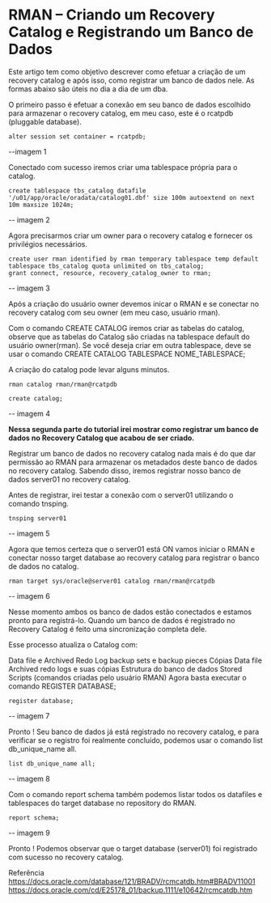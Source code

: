 # RMAN – Criando um Recovery Catalog e Registrando um Banco de Dados

Este artigo tem como objetivo descrever como efetuar a criação de um recovery catalog e após isso, como registrar um banco de dados nele. As formas abaixo são úteis no dia a dia de um dba.

O primeiro passo é efetuar a conexão em seu banco de dados escolhido para armazenar o recovery catalog, em meu caso, este é o rcatpdb (pluggable database).

```
alter session set container = rcatpdb;
```
--imagem 1


Conectado com sucesso iremos criar uma tablespace própria para o catalog.
```
create tablespace tbs_catalog datafile '/u01/app/oracle/oradata/catalog01.dbf' size 100m autoextend on next 10m maxsize 1024m;
```
-- imagem 2


Agora precisarmos criar um owner para o recovery catalog e fornecer os privilégios necessários.
```
create user rman identified by rman temporary tablespace temp default tablespace tbs_catalog quota unlimited on tbs_catalog;
grant connect, resource, recovery_catalog_owner to rman;
```
-- imagem 3


Após a criação do usuário owner devemos inicar o RMAN e se conectar no recovery catalog com seu owner (em meu caso, usuário rman).

Com o comando CREATE CATALOG iremos criar as tabelas do catalog, observe que as tabelas do Catalog são criadas na tablespace default do usuário owner(rman). Se você deseja criar em outra tablespace, deve se usar o comando CREATE CATALOG TABLESPACE NOME_TABLESPACE;

A criação do catalog pode levar alguns minutos.
```
rman catalog rman/rman@rcatpdb
```

```
create catalog;
```
-- imagem 4


**Nessa segunda parte do tutorial irei mostrar como registrar um banco de dados no Recovery Catalog que acabou de ser criado.**

Registrar um banco de dados no recovery catalog nada mais é do que dar permissão ao RMAN para armazenar os metadados deste banco de dados no recovery catalog. Sabendo disso, iremos registrar nosso banco de dados server01 no recovery catalog.

Antes de registrar, irei testar a conexão com o server01 utilizando o comando tnsping.
```
tnsping server01
```
-- imagem 5


Agora que temos certeza que o server01 está ON vamos iniciar o RMAN e conectar nosso target database ao recovery catalog para registrar o banco de dados no catalog.
```
rman target sys/oracle@server01 catalog rman/rman@rcatpdb
```
-- imagem 6


Nesse momento ambos os banco de dados estão conectados e estamos pronto para registrá-lo. Quando um banco de dados é registrado no Recovery Catalog é feito uma sincronização completa dele.

Esse processo atualiza o Catalog com:

Data file e Archived Redo Log backup sets e backup pieces
Cópias Data file
Archived redo logs e suas cópias
Estrutura do banco de dados
Stored Scripts (comandos criadas pelo usuário RMAN)
Agora basta executar o comando REGISTER DATABASE;
```
register database;
```
-- imagem 7


Pronto ! Seu banco de dados já está registrado no recovery catalog, e para verificar se o registro foi realmente concluído, podemos usar o comando list db_unique_name all.
```
list db_unique_name all;
```
-- imagem 8


Com o comando report schema também podemos listar todos os datafiles e tablespaces do target database no repository do RMAN.
```
report schema;
```
-- imagem 9


Pronto ! Podemos observar que o target database (server01) foi registrado com sucesso no recovery catalog.


Referência
https://docs.oracle.com/database/121/BRADV/rcmcatdb.htm#BRADV11001
https://docs.oracle.com/cd/E25178_01/backup.1111/e10642/rcmcatdb.htm
